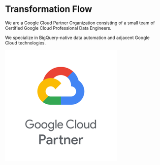 # Transformation Flow
We are a Google Cloud Partner Organization consisting of a small team of Certified Google Cloud Professional Data Engineers. 

We specialize in BigQuery-native data automation and adjacent Google Cloud technologies.

![Google Cloud Partner](https://github.com/flowfunctions/flowfunctions.github.io/blob/main/docs/assets/images/googlecloud/Google_Cloud_Partner_no_outline_vertical_50pc.png?raw=true)




